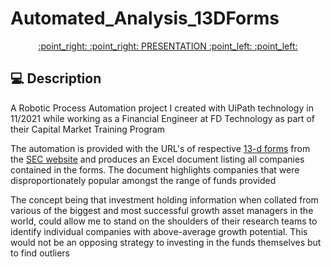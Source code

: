# Automated_Analysis_13DForms

<div align="center"><a href='https://1drv.ms/v/s!Aro-s1KLUmWK3ndbqabzjqjHI36G?e=WsyZOp'> :point_right: :point_right: PRESENTATION :point_left: :point_left: <a></div>
<!-- <div align="center"><a href='https://burnet-news.netlify.app/'> :point_right: :point_right: HOSTED WEBSITE :point_left: :point_left: <a></div> -->

## :computer: Description

A Robotic Process Automation project I created with UiPath technology in 11/2021 while working as a Financial Engineer at FD Technology as part of their Capital Market Training Program

The automation is provided with the URL's of respective [13-d forms](https://www.investopedia.com/ask/answers/09/schedule-13d.asp) from the [SEC website](https://www.sec.gov/edgar/searchedgar/companysearch) and produces an Excel document listing all companies contained in the forms. The document highlights companies that were disproportionately popular amongst the range of funds provided

The concept being that investment holding information when collated from various of the biggest and most successful growth asset managers in the world, could allow me to stand on the shoulders of their research teams to identify individual companies with above-average growth potential. This would not be an opposing strategy to investing in the funds themselves but to find outliers




